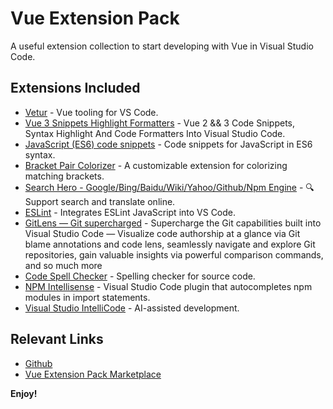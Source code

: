 # Vue Extension Pack

A useful extension collection to start developing with Vue in Visual Studio Code.

## Extensions Included

- [Vetur](https://marketplace.visualstudio.com/items?itemName=octref.vetur) - Vue tooling for VS Code.
- [Vue 3 Snippets Highlight Formatters](https://marketplace.visualstudio.com/items?itemName=Wscats.vue) - Vue 2 && 3 Code Snippets, Syntax Highlight And Code Formatters Into Visual Studio Code.
- [JavaScript (ES6) code snippets](https://marketplace.visualstudio.com/items?itemName=xabikos.JavaScriptSnippets) - Code snippets for JavaScript in ES6 syntax.
- [Bracket Pair Colorizer](https://marketplace.visualstudio.com/items?itemName=CoenraadS.bracket-pair-colorizer) - A customizable extension for colorizing matching brackets.
- [Search Hero - Google/Bing/Baidu/Wiki/Yahoo/Github/Npm Engine](https://marketplace.visualstudio.com/items?itemName=Wscats.search) - 🔍Support search and translate online.
- [ESLint](https://marketplace.visualstudio.com/items?itemName=dbaeumer.vscode-eslint) - Integrates ESLint JavaScript into VS Code.
- [GitLens — Git supercharged](https://marketplace.visualstudio.com/items?itemName=eamodio.gitlens) - Supercharge the Git capabilities built into Visual Studio Code — Visualize code authorship at a glance via Git blame annotations and code lens, seamlessly navigate and explore Git repositories, gain valuable insights via powerful comparison commands, and so much more
- [Code Spell Checker](https://marketplace.visualstudio.com/items?itemName=streetsidesoftware.code-spell-checker) - Spelling checker for source code.
- [NPM Intellisense](https://marketplace.visualstudio.com/items?itemName=christian-kohler.npm-intellisense) - Visual Studio Code plugin that autocompletes npm modules in import statements.
- [Visual Studio IntelliCode](https://marketplace.visualstudio.com/items?itemName=visualstudioexptteam.vscodeintellicode) - AI-assisted development.

## Relevant Links

- [Github](https://github.com/wscats/vue-extensionpack)
- [Vue Extension Pack Marketplace](https://marketplace.visualstudio.com/items?itemName=Wscats.vue-extensionpack)

**Enjoy!**
